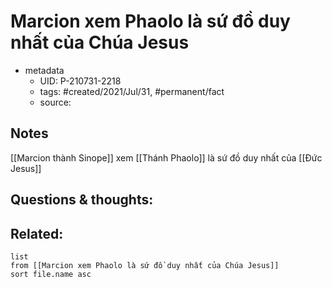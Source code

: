 ---
---

# Marcion xem Phaolo là sứ đồ duy nhất của Chúa Jesus

- metadata
	- UID: P-210731-2218
	- tags: #created/2021/Jul/31, #permanent/fact 
	- source: 

## Notes
[[Marcion thành Sinope]] xem [[Thánh Phaolo]] là sứ đồ duy nhất của [[Đức Jesus]]

## Questions & thoughts:

## Related:
```dataview
list
from [[Marcion xem Phaolo là sứ đồ duy nhất của Chúa Jesus]]
sort file.name asc
```
